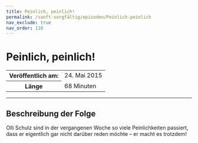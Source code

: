 ```yaml
---
title: Peinlich, peinlich!
permalink: /sanft-sorgfältig/episoden/Peinlich-peinlich
nav_exclude: true
nav_order: 110
---
```


# Peinlich, peinlich!
<table class="resp-table dcf-table dcf-table-responsive dcf-table-bordered dcf-table-striped dcf-w-100%">
                    <tbody>
                        <tr>
                            <th scope="row">Veröffentlich am:</th>
                            <td data-label="Veröffentlich am:">24. Mai 2015</td>
                        </tr>
                        <tr>
                            <th scope="row">Länge </th>
                            <td data-label="Länge ">68 Minuten</td>
                        </tr></tbody>
                </table>

***

## Beschreibung der Folge

<div>
Olli Schulz sind in der vergangenen Woche so viele Peinlichkeiten passiert, dass er eigentlich gar nicht darüber reden möchte – er macht es trotzdem!  
</div>

